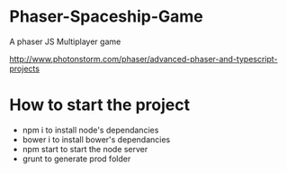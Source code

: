 Phaser-Spaceship-Game
=====================

A phaser JS Multiplayer game

http://www.photonstorm.com/phaser/advanced-phaser-and-typescript-projects


# How to start the project

* npm i to install node's dependancies
* bower i to install bower's dependancies
* npm start to start the node server
* grunt to generate prod folder